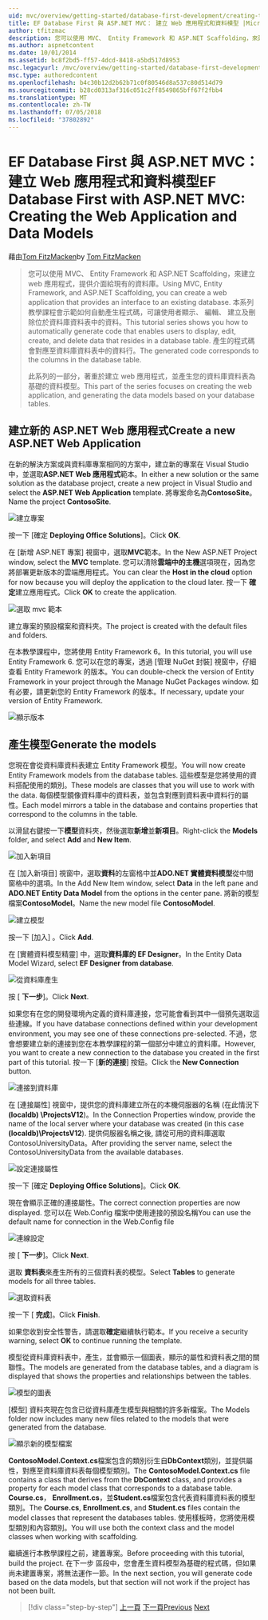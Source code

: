 ```yaml
---
uid: mvc/overview/getting-started/database-first-development/creating-the-web-application
title: EF Database First 與 ASP.NET MVC： 建立 Web 應用程式和資料模型 |Microsoft Docs
author: tfitzmac
description: 您可以使用 MVC、 Entity Framework 和 ASP.NET Scaffolding，來建立 web 應用程式，提供介面給現有的資料庫。 本教學課程的里...
ms.author: aspnetcontent
ms.date: 10/01/2014
ms.assetid: bc8f2bd5-ff57-4dcd-8418-a5bd517d8953
msc.legacyurl: /mvc/overview/getting-started/database-first-development/creating-the-web-application
msc.type: authoredcontent
ms.openlocfilehash: b4c30b12d2b62b71c0f80546d8a537c80d514d79
ms.sourcegitcommit: b28cd0313af316c051c2ff8549865bff67f2fbb4
ms.translationtype: MT
ms.contentlocale: zh-TW
ms.lasthandoff: 07/05/2018
ms.locfileid: "37802892"
---
```

<a name="ef-database-first-with-aspnet-mvc-creating-the-web-application-and-data-models"></a><span data-ttu-id="f0fbd-104">EF Database First 與 ASP.NET MVC： 建立 Web 應用程式和資料模型</span><span class="sxs-lookup"><span data-stu-id="f0fbd-104">EF Database First with ASP.NET MVC: Creating the Web Application and Data Models</span></span>
====================
<span data-ttu-id="f0fbd-105">藉由[Tom FitzMacken](https://github.com/tfitzmac)</span><span class="sxs-lookup"><span data-stu-id="f0fbd-105">by [Tom FitzMacken](https://github.com/tfitzmac)</span></span>

> <span data-ttu-id="f0fbd-106">您可以使用 MVC、 Entity Framework 和 ASP.NET Scaffolding，來建立 web 應用程式，提供介面給現有的資料庫。</span><span class="sxs-lookup"><span data-stu-id="f0fbd-106">Using MVC, Entity Framework, and ASP.NET Scaffolding, you can create a web application that provides an interface to an existing database.</span></span> <span data-ttu-id="f0fbd-107">本系列教學課程會示範如何自動產生程式碼，可讓使用者顯示、 編輯、 建立及刪除位於資料庫資料表中的資料。</span><span class="sxs-lookup"><span data-stu-id="f0fbd-107">This tutorial series shows you how to automatically generate code that enables users to display, edit, create, and delete data that resides in a database table.</span></span> <span data-ttu-id="f0fbd-108">產生的程式碼會對應至資料庫資料表中的資料行。</span><span class="sxs-lookup"><span data-stu-id="f0fbd-108">The generated code corresponds to the columns in the database table.</span></span>
> 
> <span data-ttu-id="f0fbd-109">此系列的一部分，著重於建立 web 應用程式，並產生您的資料庫資料表為基礎的資料模型。</span><span class="sxs-lookup"><span data-stu-id="f0fbd-109">This part of the series focuses on creating the web application, and generating the data models based on your database tables.</span></span>


## <a name="create-a-new-aspnet-web-application"></a><span data-ttu-id="f0fbd-110">建立新的 ASP.NET Web 應用程式</span><span class="sxs-lookup"><span data-stu-id="f0fbd-110">Create a new ASP.NET Web Application</span></span>

<span data-ttu-id="f0fbd-111">在新的解決方案或與資料庫專案相同的方案中，建立新的專案在 Visual Studio 中，並選取**ASP.NET Web 應用程式**範本。</span><span class="sxs-lookup"><span data-stu-id="f0fbd-111">In either a new solution or the same solution as the database project, create a new project in Visual Studio and select the **ASP.NET Web Application** template.</span></span> <span data-ttu-id="f0fbd-112">將專案命名為**ContosoSite**。</span><span class="sxs-lookup"><span data-stu-id="f0fbd-112">Name the project **ContosoSite**.</span></span>

![建立專案](creating-the-web-application/_static/image1.png)

<span data-ttu-id="f0fbd-114">按一下 [確定 **Deploying Office Solutions**]。</span><span class="sxs-lookup"><span data-stu-id="f0fbd-114">Click **OK**.</span></span>

<span data-ttu-id="f0fbd-115">在 [新增 ASP.NET 專案] 視窗中，選取**MVC**範本。</span><span class="sxs-lookup"><span data-stu-id="f0fbd-115">In the New ASP.NET Project window, select the **MVC** template.</span></span> <span data-ttu-id="f0fbd-116">您可以清除**雲端中的主機**選項現在，因為您將部署更新版本的雲端應用程式。</span><span class="sxs-lookup"><span data-stu-id="f0fbd-116">You can clear the **Host in the cloud** option for now because you will deploy the application to the cloud later.</span></span> <span data-ttu-id="f0fbd-117">按一下 **確定**建立應用程式。</span><span class="sxs-lookup"><span data-stu-id="f0fbd-117">Click **OK** to create the application.</span></span>

![選取 mvc 範本](creating-the-web-application/_static/image2.png)

<span data-ttu-id="f0fbd-119">建立專案的預設檔案和資料夾。</span><span class="sxs-lookup"><span data-stu-id="f0fbd-119">The project is created with the default files and folders.</span></span>

<span data-ttu-id="f0fbd-120">在本教學課程中，您將使用 Entity Framework 6。</span><span class="sxs-lookup"><span data-stu-id="f0fbd-120">In this tutorial, you will use Entity Framework 6.</span></span> <span data-ttu-id="f0fbd-121">您可以在您的專案，透過 [管理 NuGet 封裝] 視窗中，仔細查看 Entity Framework 的版本。</span><span class="sxs-lookup"><span data-stu-id="f0fbd-121">You can double-check the version of Entity Framework in your project through the Manage NuGet Packages window.</span></span> <span data-ttu-id="f0fbd-122">如有必要，請更新您的 Entity Framework 的版本。</span><span class="sxs-lookup"><span data-stu-id="f0fbd-122">If necessary, update your version of Entity Framework.</span></span>

![顯示版本](creating-the-web-application/_static/image3.png)

## <a name="generate-the-models"></a><span data-ttu-id="f0fbd-124">產生模型</span><span class="sxs-lookup"><span data-stu-id="f0fbd-124">Generate the models</span></span>

<span data-ttu-id="f0fbd-125">您現在會從資料庫資料表建立 Entity Framework 模型。</span><span class="sxs-lookup"><span data-stu-id="f0fbd-125">You will now create Entity Framework models from the database tables.</span></span> <span data-ttu-id="f0fbd-126">這些模型是您將使用的資料搭配使用的類別。</span><span class="sxs-lookup"><span data-stu-id="f0fbd-126">These models are classes that you will use to work with the data.</span></span> <span data-ttu-id="f0fbd-127">每個模型鏡像資料庫中的資料表，並包含對應到資料表中資料行的屬性。</span><span class="sxs-lookup"><span data-stu-id="f0fbd-127">Each model mirrors a table in the database and contains properties that correspond to the columns in the table.</span></span>

<span data-ttu-id="f0fbd-128">以滑鼠右鍵按一下**模型**資料夾，然後選取**新增**並**新項目**。</span><span class="sxs-lookup"><span data-stu-id="f0fbd-128">Right-click the **Models** folder, and select **Add** and **New Item**.</span></span>

![加入新項目](creating-the-web-application/_static/image4.png)

<span data-ttu-id="f0fbd-130">在 [加入新項目] 視窗中，選取**資料**的左窗格中並**ADO.NET 實體資料模型**從中間窗格中的選項。</span><span class="sxs-lookup"><span data-stu-id="f0fbd-130">In the Add New Item window, select **Data** in the left pane and **ADO.NET Entity Data Model** from the options in the center pane.</span></span> <span data-ttu-id="f0fbd-131">將新的模型檔案**ContosoModel**。</span><span class="sxs-lookup"><span data-stu-id="f0fbd-131">Name the new model file **ContosoModel**.</span></span>

![建立模型](creating-the-web-application/_static/image5.png)

<span data-ttu-id="f0fbd-133">按一下 [加入] 。</span><span class="sxs-lookup"><span data-stu-id="f0fbd-133">Click **Add**.</span></span>

<span data-ttu-id="f0fbd-134">在 [實體資料模型精靈] 中，選取**資料庫的 EF Designer**。</span><span class="sxs-lookup"><span data-stu-id="f0fbd-134">In the Entity Data Model Wizard, select **EF Designer from database**.</span></span>

![從資料庫產生](creating-the-web-application/_static/image6.png)

<span data-ttu-id="f0fbd-136">按 [ **下一步**]。</span><span class="sxs-lookup"><span data-stu-id="f0fbd-136">Click **Next**.</span></span>

<span data-ttu-id="f0fbd-137">如果您有在您的開發環境內定義的資料庫連接，您可能會看到其中一個預先選取這些連線。</span><span class="sxs-lookup"><span data-stu-id="f0fbd-137">If you have database connections defined within your development environment, you may see one of these connections pre-selected.</span></span> <span data-ttu-id="f0fbd-138">不過，您會想要建立新的連接到您在本教學課程的第一個部分中建立的資料庫。</span><span class="sxs-lookup"><span data-stu-id="f0fbd-138">However, you want to create a new connection to the database you created in the first part of this tutorial.</span></span> <span data-ttu-id="f0fbd-139">按一下 [**新的連接**] 按鈕。</span><span class="sxs-lookup"><span data-stu-id="f0fbd-139">Click the **New Connection** button.</span></span>

![連接到資料庫](creating-the-web-application/_static/image7.png)

<span data-ttu-id="f0fbd-141">在 [連接屬性] 視窗中，提供您的資料庫建立所在的本機伺服器的名稱 (在此情況下 **(localdb) \ProjectsV12**)。</span><span class="sxs-lookup"><span data-stu-id="f0fbd-141">In the Connection Properties window, provide the name of the local server where your database was created (in this case **(localdb)\ProjectsV12**).</span></span> <span data-ttu-id="f0fbd-142">提供伺服器名稱之後, 請從可用的資料庫選取 ContosoUniversityData。</span><span class="sxs-lookup"><span data-stu-id="f0fbd-142">After providing the server name, select the ContosoUniversityData from the available databases.</span></span>

![設定連接屬性](creating-the-web-application/_static/image8.png)

<span data-ttu-id="f0fbd-144">按一下 [確定 **Deploying Office Solutions**]。</span><span class="sxs-lookup"><span data-stu-id="f0fbd-144">Click **OK**.</span></span>

<span data-ttu-id="f0fbd-145">現在會顯示正確的連接屬性。</span><span class="sxs-lookup"><span data-stu-id="f0fbd-145">The correct connection properties are now displayed.</span></span> <span data-ttu-id="f0fbd-146">您可以在 Web.Config 檔案中使用連接的預設名稱</span><span class="sxs-lookup"><span data-stu-id="f0fbd-146">You can use the default name for connection in the Web.Config file</span></span>

![連線設定](creating-the-web-application/_static/image9.png)

<span data-ttu-id="f0fbd-148">按 [ **下一步**]。</span><span class="sxs-lookup"><span data-stu-id="f0fbd-148">Click **Next**.</span></span>

<span data-ttu-id="f0fbd-149">選取 **資料表**來產生所有的三個資料表的模型。</span><span class="sxs-lookup"><span data-stu-id="f0fbd-149">Select **Tables** to generate models for all three tables.</span></span>

![選取資料表](creating-the-web-application/_static/image10.png)

<span data-ttu-id="f0fbd-151">按一下 [ **完成**]。</span><span class="sxs-lookup"><span data-stu-id="f0fbd-151">Click **Finish**.</span></span>

<span data-ttu-id="f0fbd-152">如果您收到安全性警告，請選取**確定**繼續執行範本。</span><span class="sxs-lookup"><span data-stu-id="f0fbd-152">If you receive a security warning, select **OK** to continue running the template.</span></span>

<span data-ttu-id="f0fbd-153">模型從資料庫資料表中，產生，並會顯示一個圖表，顯示的屬性和資料表之間的關聯性。</span><span class="sxs-lookup"><span data-stu-id="f0fbd-153">The models are generated from the database tables, and a diagram is displayed that shows the properties and relationships between the tables.</span></span>

![模型的圖表](creating-the-web-application/_static/image11.png)

<span data-ttu-id="f0fbd-155">[模型] 資料夾現在包含已從資料庫產生模型與相關的許多新檔案。</span><span class="sxs-lookup"><span data-stu-id="f0fbd-155">The Models folder now includes many new files related to the models that were generated from the database.</span></span>

![顯示新的模型檔案](creating-the-web-application/_static/image12.png)

<span data-ttu-id="f0fbd-157">**ContosoModel.Context.cs**檔案包含的類別衍生自**DbContext**類別，並提供屬性，對應至資料庫資料表每個模型類別。</span><span class="sxs-lookup"><span data-stu-id="f0fbd-157">The **ContosoModel.Context.cs** file contains a class that derives from the **DbContext** class, and provides a property for each model class that corresponds to a database table.</span></span> <span data-ttu-id="f0fbd-158">**Course.cs**， **Enrollment.cs**，並**Student.cs**檔案包含代表資料庫資料表的模型類別。</span><span class="sxs-lookup"><span data-stu-id="f0fbd-158">The **Course.cs**, **Enrollment.cs**, and **Student.cs** files contain the model classes that represent the databases tables.</span></span> <span data-ttu-id="f0fbd-159">使用樣板時，您將使用模型類別和內容類別。</span><span class="sxs-lookup"><span data-stu-id="f0fbd-159">You will use both the context class and the model classes when working with scaffolding.</span></span>

<span data-ttu-id="f0fbd-160">繼續進行本教學課程之前，建置專案。</span><span class="sxs-lookup"><span data-stu-id="f0fbd-160">Before proceeding with this tutorial, build the project.</span></span> <span data-ttu-id="f0fbd-161">在下一步 區段中，您會產生資料模型為基礎的程式碼，但如果尚未建置專案，將無法運作一節。</span><span class="sxs-lookup"><span data-stu-id="f0fbd-161">In the next section, you will generate code based on the data models, but that section will not work if the project has not been built.</span></span>

> [!div class="step-by-step"]
> <span data-ttu-id="f0fbd-162">[上一頁](setting-up-database.md)
> [下一頁](generating-views.md)</span><span class="sxs-lookup"><span data-stu-id="f0fbd-162">[Previous](setting-up-database.md)
[Next](generating-views.md)</span></span>
